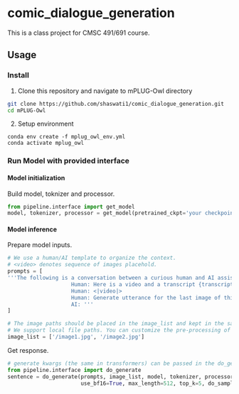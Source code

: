 # comic_dialogue_generation
This is a class project for CMSC 491/691 course.

## Usage
### Install
1. Clone this repository and navigate to mPLUG-Owl directory
```bash
git clone https://github.com/shaswati1/comic_dialogue_generation.git
cd mPLUG-Owl
```

2. Setup environment
```Shell
conda env create -f mplug_owl_env.yml
conda activate mplug_owl
```

### Run Model with provided interface
#### Model initialization
Build model, toknizer and processor.
```Python
from pipeline.interface import get_model
model, tokenizer, processor = get_model(pretrained_ckpt='your checkpoint directory', use_bf16='use bf16 or not')
```

#### Model inference
Prepare model inputs.
```Python
# We use a human/AI template to organize the context.
# <video> denotes sequence of images placehold.
prompts = [
'''The following is a conversation between a curious human and AI assistant.
                    Human: Here is a video and a transcript {transcript}.
                    Human: <|video|>
                    Human: Generate utterance for the last image of this video.
                    AI: '''
]

# The image paths should be placed in the image_list and kept in the same order as in the prompts.
# We support local file paths. You can customize the pre-processing of images by modifying the mplug_owl.modeling_mplug_owl.ImageProcessor
image_list = ['/image1.jpg', '/image2.jpg']
```


Get response.
```Python
# generate kwargs (the same in transformers) can be passed in the do_generate()
from pipeline.interface import do_generate
sentence = do_generate(prompts, image_list, model, tokenizer, processor, 
                       use_bf16=True, max_length=512, top_k=5, do_sample=True)
```
